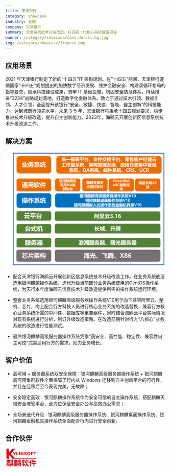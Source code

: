 ```yaml
---
title: 天津银行
category: showcase
industry: 金融
company: 天津银行
summary: 信息系统技术升级改造，打造新一代核心系统建设项目
banner: /category/showcase/case-detail-bg.jpg
img: /category/showcase/finance.png
---
```


## 应用场景

2021 年天津银行制定了新的“十四五”IT 架构规划。在“十四五”期间，天津银行遵循国家“十四五”规划提出的加快数字经济发展、维护金融安全、构建双循环格局的指导要求，继承科技建设成果，筑牢 IT 基础设施，巩固安全防范体系，持续推进“2234”战略规划落地，打造数字化金融体系。致力于通过技术引领、数据引领、人才引领，全面提升该银行“安全、敏捷、快速、智能、自主创新”的科技能力，达到城商行领先水平。未来 3-5 年，天津银行将秉承十四五规划要求，稳步推进技术升级改造，提升自主创新能力。2023年，海鸥云开展创新区信息系统技术升级改造工作。






## 解决方案

<img src="./qilin.png" width="1000" >


- 配合天津银行海鸥云开展创新区信息系统技术升级改造工作。在业务系统底层选用银河麒麟操作系统，迭代升级当前部分业务系统使用的CentOS操作系统，为天行本年度海鸥云信息技术升级改造提供所需的操作系统运行环境。

- 整套业务系统选用银河麒麟高级服务器操作系统V10用于向下兼容阿里云、整机、芯片，向上配合行方科技人员进行核心业务系统的改造替换，兼容行方核心业务系统所需的中间件、数据库等重要组件，同时结合海鸥云平台实际情况对现有系统进行分析，制订升级改造策略。在改造前期针对行方“八核心”业务系统的改造进行性能测试。

- 最终银河麒麟高级服务器操作系统凭借“高安全、高性能、稳定性、兼容性自主可控”完美适用行方的需求，助力业务增长。



## 客户价值


- 高可用 + 服务器系统双安全保障：银河麒麟高级服务器操作系统 + 银河麒麟高可用集群软件全面保障了行内从 Windows 迁移到自主创新平台的可行性，并且在迁移后至今表现完美，无故障；

- 安全稳定高效：银河麒麟操作系统作为安全可信的自主操作系统，搭配麒麟天域安全域管平台，全方位保证安全办公与高效办公需求；

- 全场景迭代升级 : 银河麒麟高级服务器操作系统、银河麒麟桌面操作系统、银河麒麟金融机具操作系统全面配合行内进行安全创新。

## 合作伙伴


<img src="./1.png" width="100" >

